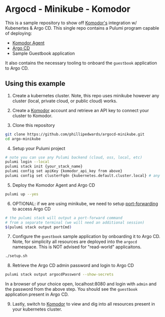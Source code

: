 # Argocd - Minikube - Komodor

This is a sample repository to show off [Komodor's](https://komodor.io) integration w/ Kubenertes & Argo CD. This single repo contains a Pulumi program capable of deploying:

- [Komodor Agent](https://github.com/komodorio/helm-charts/tree/master/charts/komodor-agent)
- [Argo CD](https://github.com/argoproj/argo-helm/tree/main/charts/argo-cd)
- Sample Guestbook application

It also contains the necessary tooling to onboard the `guestbook` application to Argo CD.

## Using this example

1. Create a kubernetes cluster. Note, this repo uses minikube however any cluster (local, private cloud, or public cloud) works.

2. Create a [Komodor](https://app.komodor.com) account and retrieve an API key to connect your cluster to Komodor.

3. Clone this repository

```bash
git clone https://github.com/phillipedwards/argocd-minikube.git
cd argo-minikube
```

4. Setup your Pulumi project

```bash
# note you can use any Pulumi backend (cloud, oss, local, etc)
pulumi login --local 
pulumi stack init {your_stack_name}
pulumi config set apiKey {komodor_api_key from above}
pulumi config set clusterFqdn {kubernetes.default.cluster.local} # any FQDN is valid
```

5. Deploy the Komodor Agent and Argo CD

```bash
pulumi up --yes
```

6. OPTIONAL: if we are using minikube, we need to setup [port-forwarding](https://kubernetes.io/docs/tasks/access-application-cluster/port-forward-access-application-cluster/#forward-a-local-port-to-a-port-on-the-pod) to access Argo CD

```bash
# the pulumi stack will output a port-forward command
# from a separate terminal (we will need an additional session)
$(pulumi stack output portCmd)
```

7. Configure the `guestbook` sample application by onboarding it to Argo CD. Note, for simplicity all resources are deployed into the `argocd` namespace. This is NOT advised for "read-world" applicaitons.

```bash
./setup.sh
```

8. Retrieve the Argo CD admin password and login to Argo CD

```bash
pulumi stack output argocdPassword --show-secrets
```

In a browser of your choice open, localhost:8080 and login with `admin` and the password from the above step. You should see the `guestbook` application present in Argo CD.

9. Lastly, switch to [Komodor](https://app.komodor.com) to view and dig into all resources present in your kubernetes cluster.
